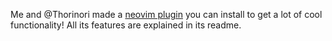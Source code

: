 Me and @Thorinori made a [neovim plugin](https://github.com/Axlefublr/harp-nvim) you can install to get a lot of cool functionality! All its features are explained in its readme.
